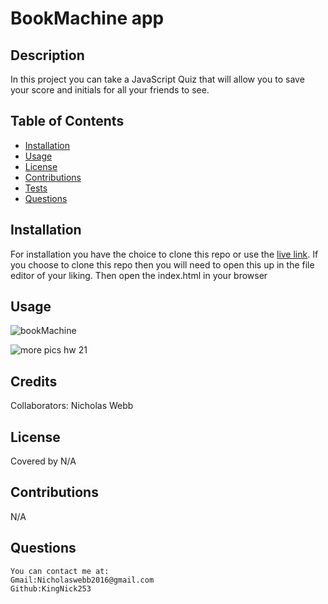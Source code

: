  # BookMachine app
 

## Description 
  In this project you can take a JavaScript Quiz that will allow you to save your score and initials for all your friends to see.
    

    
## Table of Contents
  - [Installation](#installation)
  - [Usage](#usage)
  - [License](#license)
  - [Contributions](#contributions)
  - [Tests](#tests)
  - [Questions](#questions)
    
## Installation
  For installation you have the choice to clone this repo or use the [live link](https://kingnick253.github.io/quizMe/). If you choose to clone this repo then you will need to open this up in the file editor of your liking. Then open the index.html in your browser
    
    
## Usage
  
  ![bookMachine](https://user-images.githubusercontent.com/70127239/203211553-db541a42-a804-477f-8874-9d608b4681f0.jpg)


![more pics hw 21](https://user-images.githubusercontent.com/70127239/203211676-21a09598-4c73-4258-a42b-bad0c97f72e8.jpg)

    
## Credits
Collaborators: Nicholas Webb
    
  
    
    
## License
 
Covered by N/A
    
  
    
  ## Contributions
    
  N/A
    

    
  ## Questions
    You can contact me at:
    Gmail:Nicholaswebb2016@gmail.com
    Github:KingNick253
     
